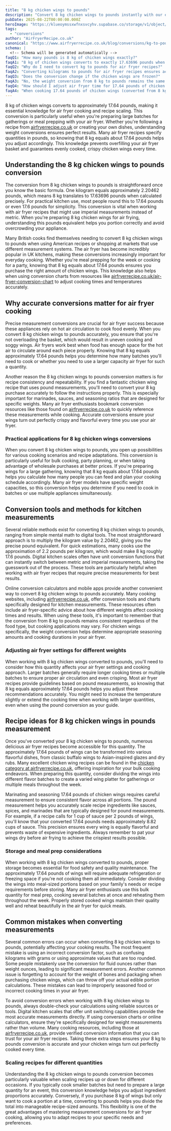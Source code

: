 ```yaml
---
title: "8 kg chicken wings to pounds"
description: "Convert 8 kg chicken wings to pounds instantly with our easy calculator. Perfect for air fryer recipes and meal planning. Get cooking today!"
pubDate: 2025-08-22T00:00:00.000Z
heroImage: "https://klueoymssxwfnxsvcyhv.supabase.co/storage/v1/object/public/Shmucket/8-kg-chicken-wings-to-pounds.webp"
tags:
  - "conversions"
author: "AirFryerRecipe.co.uk"
canonical: "https://www.airfryerrecipe.co.uk/blog/conversions/kg-to-pounds/8-kg-chicken-wings-to-pounds"
schema: |
  <!-- Schema will be generated automatically -->
faqQ1: "How many pounds is 8 kg of chicken wings exactly?"
faqA1: "8 kg of chicken wings converts to exactly 17.63696 pounds when using the precise conversion factor of 1 kilogram equals 2.20462 pounds. For practical kitchen purposes, most people round this to 17.64 pounds or even 17.6 pounds to simplify measurements while maintaining sufficient accuracy for cooking. This conversion is essential when following air fryer recipes that use imperial measurements or when purchasing chicken wings from suppliers who use different measurement systems."
faqQ2: "Why do I need to convert kg to pounds for air fryer recipes?"
faqA2: "Converting kilograms to pounds for air fryer recipes ensures accurate portioning and proper cooking results. Many air fryer recipes, particularly those from American sources or older cookbooks, use pound measurements for ingredients. Accurate conversions prevent overfilling your air fryer basket, which can lead to uneven cooking and soggy food instead of crispy results. Additionally, seasoning and marinade quantities are often designed for specific weights, so proper conversion ensures balanced flavors throughout your dish."
faqQ3: "Does the conversion change if the chicken wings are frozen?"
faqA3: "No, the weight conversion from 8 kg to pounds remains the same whether the chicken wings are fresh or frozen. The physical weight of the wings doesn't change based on their temperature state. However, you should note that frozen wings may contain ice crystals or freezer burn that could slightly affect the actual meat weight. For most practical purposes, you can use the same conversion factor, but many cooks prefer to thaw and pat dry frozen wings before weighing for the most accurate measurement for air frying."
faqQ4: "How should I adjust air fryer time for 17.64 pounds of chicken wings?"
faqA4: "When cooking 17.64 pounds of chicken wings (converted from 8 kg) in an air fryer, you'll need to cook in multiple batches rather than attempting to cook all at once. Most home air fryers can accommodate 1-2 pounds of wings per batch for optimal air circulation. Cook each batch at 200°C for 20-25 minutes, flipping halfway through, until the wings are crispy and reach an internal temperature of 74°C. Allow 5-10 minutes between batches for the air fryer to reheat properly for consistent results across all your wings."
---
```

<p>8 kg of chicken wings converts to approximately 17.64 pounds, making it essential knowledge for air fryer cooking and recipe scaling. This conversion is particularly useful when you're preparing large batches for gatherings or meal prepping with your air fryer. Whether you're following a recipe from <a href=https://www.airfryerrecipe.co.uk>airfryerrecipe.co.uk</a> or creating your own dishes, understanding weight conversions ensures perfect results. Many air fryer recipes specify quantities in pounds, so knowing that 8 kg equals about 17.64 pounds helps you adjust accordingly. This knowledge prevents overfilling your air fryer basket and guarantees evenly cooked, crispy chicken wings every time.</p>

<h2>Understanding the 8 kg chicken wings to pounds conversion</h2>
<p>The conversion from 8 kg chicken wings to pounds is straightforward once you know the basic formula. One kilogram equals approximately 2.20462 pounds, which means 8 kg translates to 17.63696 pounds when calculated precisely. For practical kitchen use, most people round this to 17.64 pounds or even 17.6 pounds for simplicity. This conversion is vital when working with air fryer recipes that might use imperial measurements instead of metric. When you're preparing 8 kg chicken wings for air frying, understanding this pounds equivalent helps you portion correctly and avoid overcrowding your appliance.</p>
<p>Many British cooks find themselves needing to convert 8 kg chicken wings to pounds when using American recipes or shopping at markets that use different measurement systems. The air fryer has become incredibly popular in UK kitchens, making these conversions increasingly important for everyday cooking. Whether you're meal prepping for the week or cooking for a party, knowing that 8 kg equals about 17.64 pounds ensures you purchase the right amount of chicken wings. This knowledge also helps when using conversion charts from resources like <a href=https://www.airfryerrecipe.co.uk/air-fryer-conversion-chart>airfryerrecipe.co.uk/air-fryer-conversion-chart</a> to adjust cooking times and temperatures accurately.</p>

<h2>Why accurate conversions matter for air fryer cooking</h2>
<p>Precise measurement conversions are crucial for air fryer success because these appliances rely on hot air circulation to cook food evenly. When you convert 8 kg chicken wings to pounds accurately, you ensure that you're not overloading the basket, which would result in uneven cooking and soggy wings. Air fryers work best when food has enough space for the hot air to circulate around each piece properly. Knowing that 8 kg equals approximately 17.64 pounds helps you determine how many batches you'll need to cook or whether you need to use a larger capacity air fryer for such a quantity.</p>
<p>Another reason the 8 kg chicken wings to pounds conversion matters is for recipe consistency and repeatability. If you find a fantastic chicken wing recipe that uses pound measurements, you'll need to convert your 8 kg purchase accurately to follow the instructions properly. This is especially important for marinades, sauces, and seasoning ratios that are designed for specific weights. Many air fryer enthusiasts bookmark conversion resources like those found on <a href=https://www.airfryerrecipe.co.uk>airfryerrecipe.co.uk</a> to quickly reference these measurements while cooking. Accurate conversions ensure your wings turn out perfectly crispy and flavorful every time you use your air fryer.</p>

<h3>Practical applications for 8 kg chicken wings conversions</h3>
<p>When you convert 8 kg chicken wings to pounds, you open up possibilities for various cooking scenarios and recipe adaptations. This conversion is particularly useful for bulk cooking, party planning, or when taking advantage of wholesale purchases at better prices. If you're preparing wings for a large gathering, knowing that 8 kg equals about 17.64 pounds helps you calculate how many people you can feed and plan your cooking schedule accordingly. Many air fryer models have specific weight capacities, so this conversion helps you determine if you need to cook in batches or use multiple appliances simultaneously.</p>

<h2>Conversion tools and methods for kitchen measurements</h2>
<p>Several reliable methods exist for converting 8 kg chicken wings to pounds, ranging from simple mental math to digital tools. The most straightforward approach is to multiply the kilogram value by 2.20462, giving you the precise pound equivalent. For quick estimations, many cooks use the approximation of 2.2 pounds per kilogram, which would make 8 kg roughly 17.6 pounds. Digital kitchen scales often have unit conversion functions that can instantly switch between metric and imperial measurements, taking the guesswork out of the process. These tools are particularly helpful when working with air fryer recipes that require precise measurements for best results.</p>
<p>Online conversion calculators and mobile apps provide another convenient way to convert 8 kg chicken wings to pounds accurately. Many cooking websites, including <a href=https://www.airfryerrecipe.co.uk>airfryerrecipe.co.uk</a>, offer conversion tools and charts specifically designed for kitchen measurements. These resources often include air fryer-specific advice about how different weights affect cooking times and results. When using these tools, it's important to remember that the conversion from 8 kg to pounds remains consistent regardless of the food type, but cooking applications may vary. For chicken wings specifically, the weight conversion helps determine appropriate seasoning amounts and cooking durations in your air fryer.</p>

<h3>Adjusting air fryer settings for different weights</h3>
<p>When working with 8 kg chicken wings converted to pounds, you'll need to consider how this quantity affects your air fryer settings and cooking approach. Larger batches generally require longer cooking times or multiple batches to ensure proper air circulation and even crisping. Most air fryer recipes provide guidelines based on pound measurements, so knowing that 8 kg equals approximately 17.64 pounds helps you adjust these recommendations accurately. You might need to increase the temperature slightly or extend the cooking time when working with larger quantities, even when using the pound conversion as your guide.</p>

<h2>Recipe ideas for 8 kg chicken wings in pounds measurement</h2>
<p>Once you've converted your 8 kg chicken wings to pounds, numerous delicious air fryer recipes become accessible for this quantity. The approximately 17.64 pounds of wings can be transformed into various flavorful dishes, from classic buffalo wings to Asian-inspired glazes and dry rubs. Many excellent chicken wing recipes can be found in the <a href=https://www.airfryerrecipe.co.uk/recipe-category/chicken>chicken category at airfryerrecipe.co.uk</a>, offering inspiration for your bulk cooking endeavors. When preparing this quantity, consider dividing the wings into different flavor batches to create a varied wing platter for gatherings or multiple meals throughout the week.</p>
<p>Marinating and seasoning 17.64 pounds of chicken wings requires careful measurement to ensure consistent flavor across all portions. The pound measurement helps you accurately scale recipe ingredients like sauces, spices, and marinades that are typically designed for pound measurements. For example, if a recipe calls for 1 cup of sauce per 2 pounds of wings, you'll know that your converted 17.64 pounds needs approximately 8.82 cups of sauce. This precision ensures every wing is equally flavorful and prevents waste of expensive ingredients. Always remember to pat your wings dry before air frying to achieve the crispiest results possible.</p>

<h3>Storage and meal prep considerations</h3>
<p>When working with 8 kg chicken wings converted to pounds, proper storage becomes essential for food safety and quality maintenance. The approximately 17.64 pounds of wings will require adequate refrigeration or freezing space if you're not cooking them all immediately. Consider dividing the wings into meal-sized portions based on your family's needs or recipe requirements before storing. Many air fryer enthusiasts use this bulk quantity for meal prep, cooking several batches at once and reheating them throughout the week. Properly stored cooked wings maintain their quality well and reheat beautifully in the air fryer for quick meals.</p>

<h2>Common mistakes when converting measurements</h2>
<p>Several common errors can occur when converting 8 kg chicken wings to pounds, potentially affecting your cooking results. The most frequent mistake is using an incorrect conversion factor, such as confusing kilograms with grams or using approximate values that are too rounded. Some people mistakenly use the conversion for fluid ounces rather than weight ounces, leading to significant measurement errors. Another common issue is forgetting to account for the weight of bones and packaging when purchasing chicken wings, which can throw off your actual edible portion calculations. These mistakes can lead to improperly seasoned food or incorrect cooking times in your air fryer.</p>
<p>To avoid conversion errors when working with 8 kg chicken wings to pounds, always double-check your calculations using reliable sources or tools. Digital kitchen scales that offer unit switching capabilities provide the most accurate measurements directly. If using conversion charts or online calculators, ensure they're specifically designed for weight measurements rather than volume. Many cooking resources, including those at <a href=https://www.airfryerrecipe.co.uk>airfryerrecipe.co.uk</a>, provide verified conversion information that you can trust for your air fryer recipes. Taking these extra steps ensures your 8 kg to pounds conversion is accurate and your chicken wings turn out perfectly cooked every time.</p>

<h3>Scaling recipes for different quantities</h3>
<p>Understanding the 8 kg chicken wings to pounds conversion becomes particularly valuable when scaling recipes up or down for different occasions. If you typically cook smaller batches but need to prepare a large quantity for an event, this conversion knowledge helps you adjust ingredient proportions accurately. Conversely, if you purchase 8 kg of wings but only want to cook a portion at a time, converting to pounds helps you divide the total into manageable recipe-sized amounts. This flexibility is one of the great advantages of mastering measurement conversions for air fryer cooking, allowing you to adapt recipes to your specific needs and preferences.</p>
